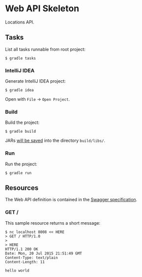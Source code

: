 # Web API Skeleton

Locations API.


## Tasks

List all tasks runnable from root project:

    $ gradle tasks

### IntelliJ IDEA

Generate IntelliJ IDEA project:

    $ gradle idea

Open with `File` -> `Open Project`.

### Build

Build the project:

    $ gradle build

JARs [will be saved](https://github.com/johnrengelman/shadow#using-the-default-plugin-task) into the directory `build/libs/`.

### Run

Run the project:

    $ gradle run



## Resources

The Web API definition is contained in the [Swagger specification](swagger.yaml).

### GET /

This sample resource returns a short message:

    $ nc localhost 8008 << HERE
    > GET / HTTP/1.0
    > 
    > HERE
    HTTP/1.1 200 OK
    Date: Mon, 20 Jul 2015 21:51:49 GMT
    Content-Type: text/plain
    Content-Length: 11
    
    hello world
